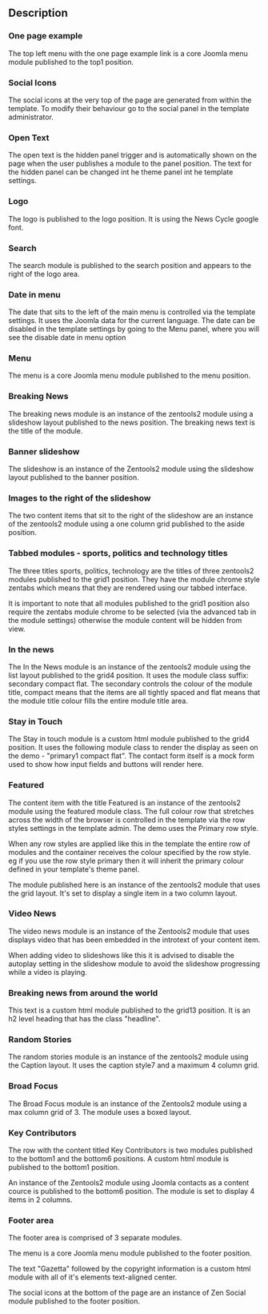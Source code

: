 ## Description

### One page example
  The top left menu with the one page example link is a core Joomla menu module published to the top1 position.

### Social Icons
The social icons at the very top of the page are generated from within the template. To modify their behaviour go to the social panel in the template administrator.

### Open Text
The open text is the hidden panel trigger and is automatically shown on the page when the user publishes a module to the panel position. The text for the hidden panel can be changed int he theme panel int he template settings.

### Logo
The logo is published to the logo position. It is using the News Cycle google font.

### Search
The search module is published to the search position and appears to the right of the logo area.

### Date in menu
The date that sits to the left of the main menu is controlled via the template settings. It uses the Joomla data for the current language. The date can be disabled in the template settings by going to the Menu panel, where you will see the disable date in menu option

### Menu
The menu is a core Joomla menu module published to the menu position.

### Breaking News
 The breaking news module is an instance of the zentools2 module using a slideshow layout published to the news position. The breaking news text is the title of the module.

### Banner slideshow
The slideshow is an instance of the Zentools2 module using the slideshow layout published to the banner position.

### Images to the right of the slideshow
The two content items that sit to the right of the slideshow are an instance of the zentools2 module using a one column grid published to the aside position.

### Tabbed modules - sports, politics and technology titles
The three titles sports, politics, technology are the titles of three zentools2 modules published to the grid1 position. They have the module chrome style zentabs which means that they are rendered using our tabbed interface. 

It is important to note that all modules published to the grid1 position also require the zentabs module chrome to be selected (via the advanced tab in the module settings) otherwise the module content will be hidden from view.

### In the news
The In the News module is an instance of the zentools2 module using the list layout published to the grid4 position. It uses the module class suffix: secondary compact flat. The secondary controls the colour of the module title, compact means that the items are all tightly spaced and flat means that the module title colour fills the entire module title area.

### Stay in Touch
 The Stay in touch module is a custom html module published to the grid4 position. It uses the following module class to render the display as seen on the demo - "primary1 compact flat". The contact form itself is a mock form used to show how input fields and buttons will render here.

### Featured
The content item with the title Featured is an instance of the zentools2 module using the featured module class. The full colour row that stretches across the width of the browser is controlled in the template via the row styles settings in the template admin. The demo uses the Primary row style. 

When any row styles are applied like this in the template the entire row of modules and the container receives the colour specified by the row style. eg if you use the row style primary then it will inherit the primary colour defined in your template's theme panel. 

The module published here is an instance of the zentools2 module that uses the grid layout. It's set to display a single item in a two column layout.

### Video News
The video news module is an instance of the Zentools2 module that uses displays video that has been embedded in the introtext of your content item.

When adding video to slideshows like this it is advised to disable the autoplay setting in the slideshow module to avoid the slideshow progressing while a video is playing.

### Breaking news from around the world
This text is a custom html module published to the grid13 position. It is an h2 level heading that has the class "headline".

### Random Stories
The random stories module is an instance of the zentools2 module using the Caption layout. It uses the caption style7 and a maximum 4 column grid.

### Broad Focus
The Broad Focus module is an instance of the Zentools2 module using a max column grid of 3. The module uses a boxed layout.

### Key Contributors
The row with the content titled Key Contributors is two modules published to the bottom1 and the bottom6 positions. A custom html module is published to the bottom1 position.

An instance of the Zentools2 module using Joomla contacts as a content cource is published to the bottom6 position. The module is set to display 4 items in 2 columns.

### Footer area
The footer area is comprised of 3 separate modules. 

The menu is a core Joomla menu module published to the footer position.

The text "Gazetta" followed by the copyright information is a custom html module with all of it's elements text-aligned center. 

The social icons at the bottom of the page are an instance of Zen Social module published to the footer position.
